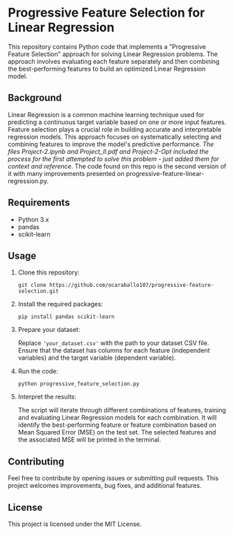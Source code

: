 # Progressive Feature Selection for Linear Regression

This repository contains Python code that implements a "Progressive Feature Selection" approach for solving Linear Regression problems. The approach involves evaluating each feature separately and then combining the best-performing features to build an optimized Linear Regression model.

## Background

Linear Regression is a common machine learning technique used for predicting a continuous target variable based on one or more input features. Feature selection plays a crucial role in building accurate and interpretable regression models. This approach focuses on systematically selecting and combining features to improve the model's predictive performance. *The files Project-2.ipynb and  Project_II.pdf and Project-2-Opt included the process for the first attempted to solve this problem - just added them for context and reference.* The code found on this repo is the second version of it with many improvements presented on progressive-feature-linear-regression.py.

## Requirements

- Python 3.x
- pandas
- scikit-learn

## Usage

1. Clone this repository:

   ```
   git clone https://github.com/ocaraballo107/progressive-feature-selection.git
   ```

2. Install the required packages:

   ```
   pip install pandas scikit-learn
   ```

3. Prepare your dataset:

   Replace `'your_dataset.csv'` with the path to your dataset CSV file. Ensure that the dataset has columns for each feature (independent variables) and the target variable (dependent variable).

4. Run the code:

   ```
   python progressive_feature_selection.py
   ```

5. Interpret the results:

   The script will iterate through different combinations of features, training and evaluating Linear Regression models for each combination. It will identify the best-performing feature or feature combination based on Mean Squared Error (MSE) on the test set. The selected features and the associated MSE will be printed in the terminal.

## Contributing

Feel free to contribute by opening issues or submitting pull requests. This project welcomes improvements, bug fixes, and additional features.

## License

This project is licensed under the MIT License.
